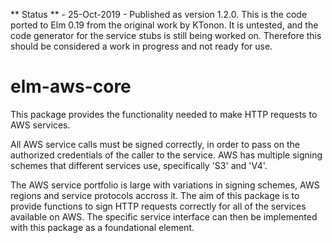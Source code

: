 ** Status ** - 25-Oct-2019 - Published as version 1.2.0. This is the code ported to Elm 0.19 from the
original work by KTonon. It is untested, and the code generator for the service stubs is still being
worked on. Therefore this should be considered a work in progress and not ready for use.

# elm-aws-core

This package provides the functionality needed to make HTTP requests to AWS services.

All AWS service calls must be signed correctly, in order to pass on the authorized credentials of the
caller to the service. AWS has multiple signing schemes that different services use, specifically 'S3'
and 'V4'.

The AWS service portfolio is large with variations in signing schemes, AWS regions and service protocols
accross it. The aim of this package is to provide functions to sign HTTP requests correctly for all of
the services available on AWS. The specific service interface can then be implemented with this package
as a foundational element.
